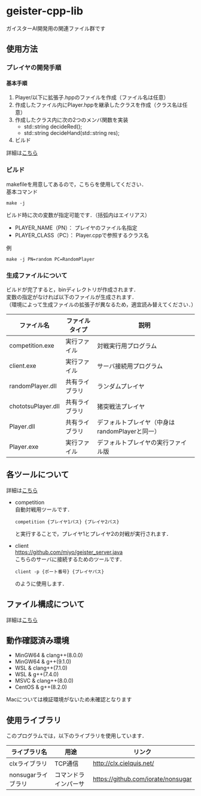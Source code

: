 # geister-cpp-lib
ガイスターAI開発用の関連ファイル群です

## 使用方法

### プレイヤの開発手順
#### 基本手順
1. Player/以下に拡張子.hppのファイルを作成（ファイル名は任意）
2. 作成したファイル内にPlayer.hppを継承したクラスを作成（クラス名は任意）
3. 作成したクラス内に次の2つのメンバ関数を実装
   - std::string decideRed();
   - std::string decideHand(std::string res);
4. ビルド

詳細は[こちら](doc/guide.md)

### ビルド
makefileを用意してあるので，こちらを使用してください．  
基本コマンド
```
make -j
```
ビルド時に次の変数が指定可能です．（括弧内はエイリアス）
- PLAYER_NAME（PN）：   プレイヤのファイル名指定
- PLAYER_CLASS（PC）：  Player.cppで参照するクラス名

例
```
make -j PN=random PC=RandomPlayer
```

### 生成ファイルについて
ビルドが完了すると，binディレクトリが作成されます．  
変数の指定がなければ以下のファイルが生成されます．  
（環境によって生成ファイルの拡張子が異なるため，適宜読み替えてください．）

ファイル名 | ファイルタイプ | 説明
--- | --- | ---
competition.exe | 実行ファイル | 対戦実行用プログラム
client.exe | 実行ファイル | サーバ接続用プログラム
randomPlayer.dll | 共有ライブラリ | ランダムプレイヤ
chototsuPlayer.dll | 共有ライブラリ | 猪突戦法プレイヤ
Player.dll | 共有ライブラリ | デフォルトプレイヤ（中身はrandomPlayerと同一）
Player.exe | 実行ファイル | デフォルトプレイヤの実行ファイル版

## 各ツールについて
詳細は[こちら](doc/usage.md)
- competition  
  自動対戦用ツールです．  
  ```
  competition {プレイヤ1パス} {プレイヤ2パス}
  ```
  と実行することで，プレイヤ1とプレイヤ2の対戦が実行されます．
  
- client  
  https://github.com/miyo/geister_server.java  
  こちらのサーバに接続するためのツールです．  
  ```
  client -p {ポート番号} {プレイヤパス}
  ```
  のように使用します．

## ファイル構成について
詳細は[こちら](doc/spec.md)

## 動作確認済み環境
- MinGW64 & clang++(8.0.0)
- MinGW64 & g++(9.1.0)
- WSL & clang++(7.1.0)
- WSL & g++(7.4.0)
- MSVC & clang++(8.0.0)
- CentOS & g++(8.2.0)

Macについては検証環境がないため未確認となります

## 使用ライブラリ
このプログラムでは，以下のライブラリを使用しています．

ライブラリ名 | 用途 | リンク
--- | --- | ---
clxライブラリ | TCP通信 | http://clx.cielquis.net/
nonsugarライブラリ | コマンドラインパーサ | https://github.com/iorate/nonsugar

